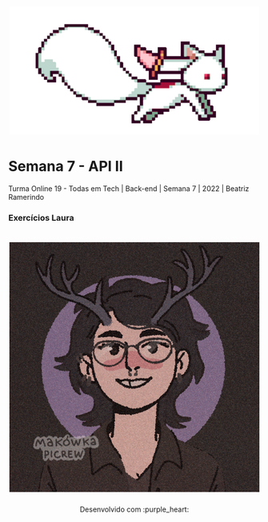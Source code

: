 <h1 align="center">
  <img src="assets/kyubey (1).gif" alt="gif Kyubei" width="500">
</h1>

# Semana 7 - API II

Turma Online 19 - Todas em Tech | Back-end | Semana 7 | 2022 | Beatriz Ramerindo

### Exercícios Laura
<h1 align="center">
  <img src="assets/picrew Laura.png" alt="Picrew ilustrativo da aluna Laura" width="500">
</h1>

<p align="center">
Desenvolvido com :purple_heart:  
</p>